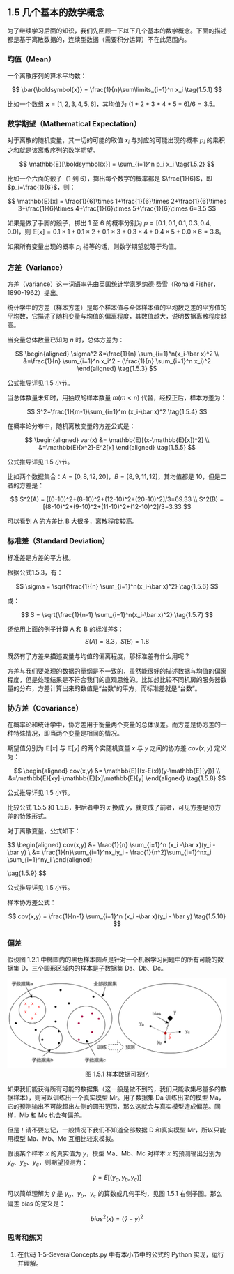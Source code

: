 
## 1.5 几个基本的数学概念

为了继续学习后面的知识，我们先回顾一下以下几个基本的数学概念。下面的描述都是基于离散数据的，连续型数据（需要积分运算）不在此范围内。

### 均值（Mean）

一个离散序列的算术平均数：

$$
\bar{\boldsymbol{x}} = \frac{1}{n}\sum\limits_{i=1}^n x_i \tag{1.5.1}
$$

比如一个数组 $\boldsymbol{x}=[1,2,3,4,5,6]$，其均值为 $(1+2+3+4+5+6)/6=3.5$。

### 数学期望（Mathematical Expectation）

对于离散的随机变量，其一切的可能的取值 $x_i$ 与对应的可能出现的概率 $p_i$ 的乘积之和就是该离散序列的数学期望。

$$
\mathbb{E}[\boldsymbol{x}] = \sum_{i=1}^n p_i x_i \tag{1.5.2}
$$

比如一个六面的骰子（1 到 6），掷出每个数字的概率都是 $\frac{1}{6}$，即 $p_i=\frac{1}{6}$，则：

$$
\mathbb{E}[x] = \frac{1}{6}\times 1+\frac{1}{6}\times 2+\frac{1}{6}\times 3+\frac{1}{6}\times 4+\frac{1}{6}\times 5+\frac{1}{6}\times 6=3.5
$$

如果是做了手脚的骰子，掷出 1 至 6 的概率分别为 $p=[0.1,0.1,0.1,0.3,0.4,0.0]$，则 $\mathbb{E}[x]=0.1 \times 1+0.1 \times 2+0.1 \times 3+0.3 \times 4+0.4 \times 5+0.0 \times 6=3.8$。

如果所有变量出现的概率 $p_i$ 相等的话，则数学期望就等于均值。

### 方差（Variance）

方差（variance）这一词语率先由英国统计学家罗纳德·费雪（Ronald Fisher，1890-1962）提出。

统计学中的方差（样本方差）是每个样本值与全体样本值的平均数之差的平方值的平均数，它描述了随机变量与均值的偏离程度，其数值越大，说明数据离散程度越高。

当变量总体数量已知为 $n$ 时，总体方差为：

$$
\begin{aligned}
\sigma^2 &=\frac{1}{n} \sum_{i=1}^n(x_i-\bar x)^2 \\
&=\frac{1}{n} \sum_{i=1}^n x_i^2 - (\frac{1}{n} \sum_{i=1}^n x_i)^2
\end{aligned}
\tag{1.5.3}    
$$

公式推导详见 1.5 小节。

当总体数量未知时，用抽取的样本数量 $m (m < n)$ 代替，经校正后，样本方差为：

$$
S^2=\frac{1}{m-1}\sum_{i=1}^m (x_i-\bar x)^2 \tag{1.5.4}
$$

在概率论分布中，随机离散变量的方差公式是：

$$
\begin{aligned}
var(x) &= \mathbb{E}[(x-\mathbb{E}[x])^2]
\\
&=\mathbb{E}[x^2]-E^2[x] 
\end{aligned}
\tag{1.5.5}
$$

公式推导详见 1.5 小节。

比如两个数据集合：$A=[0,8,12,20]，B=[8,9,11,12]$，其均值都是 10，但是二者的方差是：

$$
S^2(A) = [(0-10)^2+(8-10)^2+(12-10)^2+(20-10)^2]/3=69.33
\\
S^2(B) = [(8-10)^2+(9-10)^2+(11-10)^2+(12-10)^2]/3=3.33
$$

可以看到 A 的方差比 B 大很多，离散程度较高。

### 标准差（Standard Deviation）

标准差是方差的平方根。

根据公式1.5.3，有：

$$
\sigma = \sqrt{\frac{1}{n} \sum_{i=1}^n(x_i-\bar x)^2}
\tag{1.5.6}    
$$

或：

$$
S = \sqrt{\frac{1}{n-1} \sum_{i=1}^n(x_i-\bar x)^2}
\tag{1.5.7}    
$$

还使用上面的例子计算 A 和 B 的标准差S：
$$
S(A) = 8.3，S(B) = 1.8
$$

既然有了方差来描述变量与均值的偏离程度，那标准差有什么用呢？

方差与我们要处理的数据的量纲是不一致的，虽然能很好的描述数据与均值的偏离程度，但是处理结果是不符合我们的直观思维的。比如想比较不同机房的服务器数量的分布，方差计算出来的数值是“台数”的平方，而标准差就是“台数”。

### 协方差（Covariance）

在概率论和统计学中，协方差用于衡量两个变量的总体误差。而方差是协方差的一种特殊情况，即当两个变量是相同的情况。

期望值分别为 $\mathbb{E}[x]$ 与 $\mathbb{E}[y]$ 的两个实随机变量 $x$ 与 $y$ 之间的协方差 $cov(x,y)$ 定义为：

$$
\begin{aligned}
cov(x,y) &= \mathbb{E}[(x-E(x))(y-\mathbb{E}[y])]
\\
&=\mathbb{E}[xy]-\mathbb{E}[x]\mathbb{E}[y]
\end{aligned}
\tag{1.5.8}
$$

公式推导详见 1.5 小节。

比较公式 1.5.5 和 1.5.8，把后者中的 $x$ 换成 $y$，就变成了前者，可见方差是协方差的特殊形式。

对于离散变量，公式如下：

$$
\begin{aligned}
cov(x,y) &= \frac{1}{n} \sum_{i=1}^n (x_i -\bar x)(y_i - \bar y)    \\
&= \frac{1}{n}\sum_{i=1}^nx_iy_i - \frac{1}{n^2}\sum_{i=1}^nx_i \sum_{i=1}^ny_i
\end{aligned}

\tag{1.5.9}
$$

公式推导详见 1.5 小节。

样本协方差公式：

$$
cov(x,y) = \frac{1}{n-1} \sum_{i=1}^n (x_i -\bar x)(y_i - \bar y)    
\tag{1.5.10}
$$


### 偏差

假设图 1.2.1 中椭圆内的黑色样本圆点是针对一个机器学习问题中的所有可能的数据集 D，三个圆形区域内的样本是子数据集 Da、Db、Dc。

<img src="./images/1-5-1.png" />
<center>图 1.5.1 样本数据可视化</center>

如果我们能获得所有可能的数据集（这一般是做不到的，我们只能收集尽量多的数据样本），则可以训练出一个真实模型 Mr。用子数据集 Da 训练出来的模型 Ma，它的预测输出不可能超出左侧的圆形范围，那么这就会与真实模型造成偏差。同样，Mb 和 Mc 也会有偏差。

但是！请不要忘记，一般情况下我们不知道全部数据 D 和真实模型 Mr，所以只能用模型 Ma、Mb、Mc 互相比较来模拟。

假设某个样本 $x$ 的真实值为 $y$，模型 Ma、Mb、Mc 对样本 $x$ 的预测输出分别为 $y_a、y_b、y_c$，则期望预测为：

$$
\hat{y} = E[(y_a,y_b,y_c)]
$$

可以简单理解为 $\hat{y}$ 是 $y_a、y_b、y_c$ 的算数或几何平均，见图 1.5.1 右侧子图。那么偏差 bias 的定义是：

$$
bias^2(x) = (\hat{y}-y)^2 \tag{1.5.11}
$$

### 思考和练习

1. 在代码 1-5-SeveralConcepts.py 中有本小节中的公式的 Python 实现，运行并理解。
